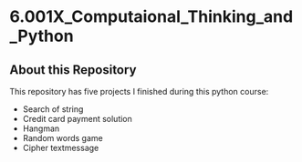 # 6.001X_Computaional_Thinking_and_Python

## About this Repository
This repository has five projects I finished during this python course:

- Search of string
- Credit card payment solution
- Hangman
- Random words game
- Cipher textmessage
